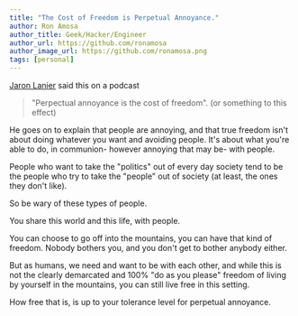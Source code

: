 ```yaml
---
title: "The Cost of Freedom is Perpetual Annoyance."
author: Ron Amosa
author_title: Geek/Hacker/Engineer
author_url: https://github.com/ronamosa
author_image_url: https://github.com/ronamosa.png
tags: [personal]
---
```


[Jaron Lanier](https://en.wikipedia.org/wiki/Jaron_Lanier) said this on a podcast

> "Perpectual annoyance is the cost of freedom". (or something to this effect)

He goes on to explain that people are annoying, and that true freedom isn't about doing whatever you want and avoiding people. It's about what you're able to do, in communion- however annoying that may be- with people.

People who want to take the "politics" out of every day society tend to be the people who try to take the "people" out of society (at least, the ones they don't like).

So be wary of these types of people.

<!-- truncate -->

You share this world and this life, with people.

You can choose to go off into the mountains, you can have that kind of freedom. Nobody bothers you, and you don't get to bother anybody either.

But as humans, we need and want to be with each other, and while this is not the clearly demarcated and 100% "do as you please" freedom of living by yourself in the mountains, you can still live free in this setting.

How free that is, is up to your tolerance level for perpetual annoyance.
